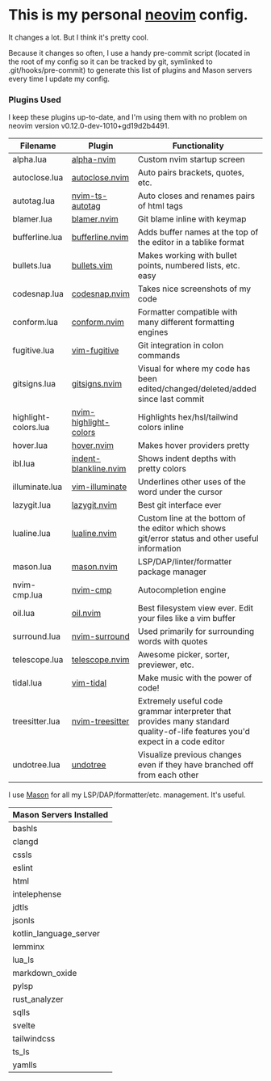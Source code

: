 # This is my personal [neovim](https://github.com/neovim/neovim) config.

It changes a lot. But I think it's pretty cool.

Because it changes so often, I use a handy pre-commit script (located in the root of my config so it can be tracked by git, symlinked to .git/hooks/pre-commit) to generate this list of plugins and Mason servers every time I update my config.

### Plugins Used

I keep these plugins up-to-date, and I'm using them with no problem on neovim version v0.12.0-dev-1010+gd19d2b4491.

|Filename|Plugin|Functionality|
|-----|-----|-----|
|alpha.lua|[alpha-nvim](https://github.com/goolord/alpha-nvim)|Custom nvim startup screen|
|autoclose.lua|[autoclose.nvim](https://github.com/m4xshen/autoclose.nvim)|Auto pairs brackets, quotes, etc.|
|autotag.lua|[nvim-ts-autotag](https://github.com/windwp/nvim-ts-autotag)|Auto closes and renames pairs of html tags|
|blamer.lua|[blamer.nvim](https://github.com/APZelos/blamer.nvim)|Git blame inline with keymap|
|bufferline.lua|[bufferline.nvim](https://github.com/akinsho/bufferline.nvim)|Adds buffer names at the top of the editor in a tablike format|
|bullets.lua|[bullets.vim](https://github.com/bullets-vim/bullets.vim)|Makes working with bullet points, numbered lists, etc. easy|
|codesnap.lua|[codesnap.nvim](https://github.com/mistricky/codesnap.nvim)|Takes nice screenshots of my code|
|conform.lua|[conform.nvim](https://github.com/stevearc/conform.nvim)|Formatter compatible with many different formatting engines|
|fugitive.lua|[vim-fugitive](https://github.com/tpope/vim-fugitive)|Git integration in colon commands|
|gitsigns.lua|[gitsigns.nvim](https://github.com/lewis6991/gitsigns.nvim)|Visual for where my code has been edited/changed/deleted/added since last commit|
|highlight-colors.lua|[nvim-highlight-colors](https://github.com/brenoprata10/nvim-highlight-colors)|Highlights hex/hsl/tailwind colors inline|
|hover.lua|[hover.nvim](https://github.com/lewis6991/hover.nvim)|Makes hover providers pretty|
|ibl.lua|[indent-blankline.nvim](https://github.com/lukas-reineke/indent-blankline.nvim)|Shows indent depths with pretty colors|
|illuminate.lua|[vim-illuminate](https://github.com/RRethy/vim-illuminate)|Underlines other uses of the word under the cursor|
|lazygit.lua|[lazygit.nvim](https://github.com/kdheepak/lazygit.nvim)|Best git interface ever|
|lualine.lua|[lualine.nvim](https://github.com/nvim-lualine/lualine.nvim)|Custom line at the bottom of the editor which shows git/error status and other useful information|
|mason.lua|[mason.nvim](https://github.com/williamboman/mason.nvim)|LSP/DAP/linter/formatter package manager|
|nvim-cmp.lua|[nvim-cmp](https://github.com/hrsh7th/nvim-cmp)|Autocompletion engine|
|oil.lua|[oil.nvim](https://github.com/stevearc/oil.nvim)|Best filesystem view ever. Edit your files like a vim buffer|
|surround.lua|[nvim-surround](https://github.com/kylechui/nvim-surround)|Used primarily for surrounding words with quotes|
|telescope.lua|[telescope.nvim](https://github.com/nvim-telescope/telescope.nvim)|Awesome picker, sorter, previewer, etc.|
|tidal.lua|[vim-tidal](https://github.com/tidalcycles/vim-tidal)|Make music with the power of code!|
|treesitter.lua|[nvim-treesitter](https://github.com/nvim-treesitter/nvim-treesitter)|Extremely useful code grammar interpreter that provides many standard quality-of-life features you'd expect in a code editor|
|undotree.lua|[undotree](https://github.com/mbbill/undotree)|Visualize previous changes even if they have branched off from each other|

I use [Mason](https://github.com/mason-org/mason.nvim) for all my LSP/DAP/formatter/etc. management. It's useful.

|Mason Servers Installed|
|-----|
|bashls|
|clangd|
|cssls|
|eslint|
|html|
|intelephense|
|jdtls|
|jsonls|
|kotlin_language_server|
|lemminx|
|lua_ls|
|markdown_oxide|
|pylsp|
|rust_analyzer|
|sqlls|
|svelte|
|tailwindcss|
|ts_ls|
|yamlls|
